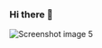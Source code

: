 ### Hi there 👋

<!--
**jange29/jange29** is a ✨ _special_ ✨ repository because its `README.md` (this file) appears on your GitHub profile.

Here are some ideas to get you started:

- 🔭 I’m currently working on ...
- 🌱 I’m currently learning ...
- 👯 I’m looking to collaborate on ...
- 🤔 I’m looking for help with ...
- 💬 Ask me about ...
- 📫 How to reach me: ...
- 😄 Pronouns: ...
- ⚡ Fun fact: ...
-->
<img src="https://play-lh.googleusercontent.com/WcNgzJP5ZbprRIUUxxXPAjQlxrUsRn85fWRkAP_73eu8OhQFCY-wsDnbPBEYIUtivQ=w2560-h1440-rw" srcset="https://play-lh.googleusercontent.com/WcNgzJP5ZbprRIUUxxXPAjQlxrUsRn85fWRkAP_73eu8OhQFCY-wsDnbPBEYIUtivQ=w5120-h2880-rw 2x" class="T75of JrhTEc" aria-hidden="true" alt="Screenshot image 5" itemprop="image" data-iml="10369.600000023842">
